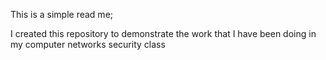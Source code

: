 This is a simple read me;

I created this repository to demonstrate the work that I have been doing in my computer networks security class
